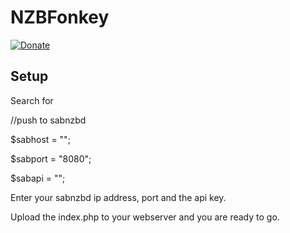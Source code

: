 # NZBFonkey
[![Donate](https://img.shields.io/badge/Donate-PayPal-green.svg)](https://www.paypal.com/donate?hosted_button_id=TDVLA45EDEXRC)

## Setup

Search for 

//push to sabnzbd

$sabhost = "";

$sabport = "8080";

$sabapi = "";


Enter your sabnzbd ip address, port and the api key.

Upload the index.php to your webserver and you are ready to go.
